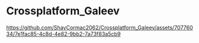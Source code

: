 # Crossplatform_Galeev



https://github.com/ShayCormac2062/Crossplatform_Galeev/assets/70776034/7e1fac85-4c8d-4e82-9bb2-7a73f83a5cb9

